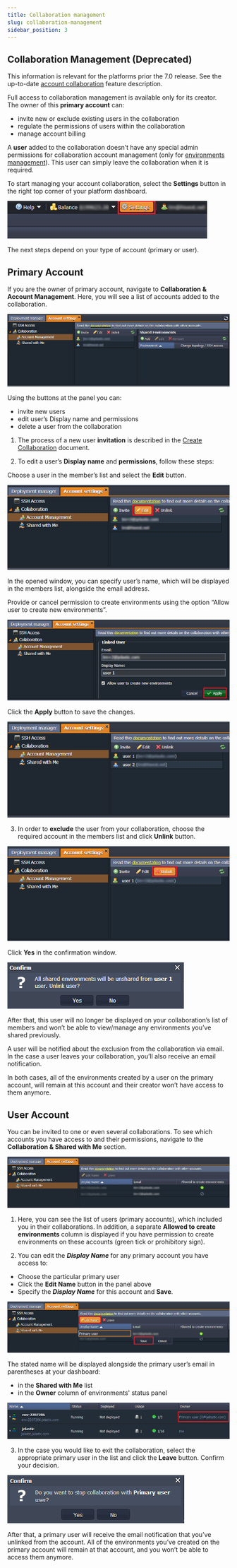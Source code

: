 ```yaml
---
title: Collaboration management
slug: collaboration-management
sidebar_position: 3
---
```


## Collaboration Management (Deprecated)

This information is relevant for the platforms prior the 7.0 release. See the up-to-date [account collaboration](/docs/account-and-pricing/accounts-collaboration/collaboration-overview) feature description.

Full access to collaboration management is available only for its creator. The owner of this **primary account** can:

- invite new or exclude existing users in the collaboration
- regulate the permissions of users within the collaboration
- manage account billing

A **user** added to the collaboration doesn’t have any special admin permissions for collaboration account management (only for [environments management](/docs/account-and-pricing/accounts-collaboration/collaboration-user-experience)). This user can simply leave the collaboration when it is required.

To start managing your account collaboration, select the **Settings** button in the right top corner of your platform dashboard.

<div style={{
    display:'flex',
    justifyContent: 'center',
    margin: '0 0 1rem 0'
}}>

![Locale Dropdown](./img/CollaborationManagement/8bfe76c532583fbfb4eab0886326ab31settings.png)

</div>

The next steps depend on your type of account (primary or user).

## Primary Account

If you are the owner of primary account, navigate to **Collaboration & Account Management**.
Here, you will see a list of accounts added to the collaboration.

<div style={{
    display:'flex',
    justifyContent: 'center',
    margin: '0 0 1rem 0'
}}>

![Locale Dropdown](./img/CollaborationManagement/8bfe76c532583fbfb4eab0886326ab31account-management-section.png)

</div>

Using the buttons at the panel you can:

- invite new users
- edit user’s Display name and permissions
- delete a user from the collaboration

1. The process of a new user **invitation** is described in the [Create Collaboration](/docs/account-and-pricing/accounts-collaboration/create-collaboration) document.

2. To edit a user’s **Display name** and **permissions**, follow these steps:

Choose a user in the member’s list and select the **Edit** button.

<div style={{
    display:'flex',
    justifyContent: 'center',
    margin: '0 0 1rem 0'
}}>

![Locale Dropdown](./img/CollaborationManagement/8bfe76c532583fbfb4eab0886326ab31edit-button.png)

</div>

In the opened window, you can specify user’s name, which will be displayed in the members list, alongside the email address.

Provide or cancel permission to create environments using the option “Allow user to create new environments”.

<div style={{
    display:'flex',
    justifyContent: 'center',
    margin: '0 0 1rem 0'
}}>

![Locale Dropdown](./img/CollaborationManagement/8bfe76c532583fbfb4eab0886326ab31edit-user.png)

</div>

Click the **Apply** button to save the changes.

<div style={{
    display:'flex',
    justifyContent: 'center',
    margin: '0 0 1rem 0'
}}>

![Locale Dropdown](./img/CollaborationManagement/8bfe76c532583fbfb4eab0886326ab31user-name.png)

</div>

3. In order to **exclude** the user from your collaboration, choose the required account in the members list and click **Unlink** button.

<div style={{
    display:'flex',
    justifyContent: 'center',
    margin: '0 0 1rem 0'
}}>

![Locale Dropdown](./img/CollaborationManagement/8bfe76c532583fbfb4eab0886326ab31unlink-button.png)

</div>

Click **Yes** in the confirmation window.

<div style={{
    display:'flex',
    justifyContent: 'center',
    margin: '0 0 1rem 0'
}}>

![Locale Dropdown](./img/CollaborationManagement/8bfe76c532583fbfb4eab0886326ab31confirm-delete.png)

</div>

After that, this user will no longer be displayed on your collaboration’s list of members and won’t be able to view/manage any environments you’ve shared previously.

A user will be notified about the exclusion from the collaboration via email. In the case a user leaves your collaboration, you’ll also receive an email notification.

In both cases, all of the environments created by a user on the primary account, will remain at this account and their creator won’t have access to them anymore.

## User Account

You can be invited to one or even several collaborations. To see which accounts you have access to and their permissions, navigate to the **Collaboration & Shared with Me** section.

<div style={{
    display:'flex',
    justifyContent: 'center',
    margin: '0 0 1rem 0'
}}>

![Locale Dropdown](./img/CollaborationManagement/8bfe76c532583fbfb4eab0886326ab31shared-with-me.png)

</div>

1. Here, you can see the list of users (primary accounts), which included you in their collaborations. In addition, a separate **Allowed to create environments** column is displayed if you have permission to create environments on these accounts (green tick or prohibitory sign).

2. You can edit the **_Display Name_** for any primary account you have access to:

- Choose the particular primary user
- Click the **Edit Name** button in the panel above
- Specify the **_Display Name_** for this account and **Save**.

<div style={{
    display:'flex',
    justifyContent: 'center',
    margin: '0 0 1rem 0'
}}>

![Locale Dropdown](./img/CollaborationManagement/8bfe76c532583fbfb4eab0886326ab31primary-user-name.png)

</div>

The stated name will be displayed alongside the primary user’s email in parentheses at your dashboard:

- in the **Shared with Me** list
- in the **Owner** column of environments' status panel

<div style={{
    display:'flex',
    justifyContent: 'center',
    margin: '0 0 1rem 0'
}}>

![Locale Dropdown](./img/CollaborationManagement/8bfe76c532583fbfb4eab0886326ab31name-owner-column.png)

</div>

3. In the case you would like to exit the collaboration, select the appropriate primary user in the list and click the **Leave** button. Confirm your decision.

<div style={{
    display:'flex',
    justifyContent: 'center',
    margin: '0 0 1rem 0'
}}>

![Locale Dropdown](./img/CollaborationManagement/8bfe76c532583fbfb4eab0886326ab31leave-confirmation.png)

</div>

After that, a primary user will receive the email notification that you’ve unlinked from the account. All of the environments you’ve created on the primary account will remain at that account, and you won’t be able to access them anymore.
